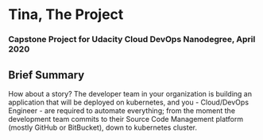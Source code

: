 # Tina, The Project
### Capstone Project for Udacity Cloud DevOps Nanodegree, April 2020

## Brief Summary
How about a story?
The developer team in your organization is building an application that will be deployed on kubernetes, and you - Cloud/DevOps Engineer - are required to automate everything; from the moment the development team commits to their Source Code Management platform (mostly GitHub or BitBucket), down to kubernetes cluster.
